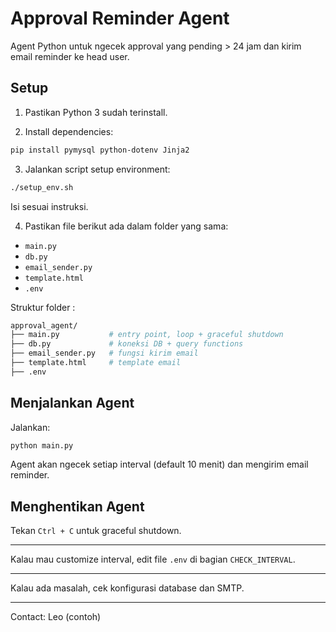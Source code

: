 # Approval Reminder Agent

Agent Python untuk ngecek approval yang pending > 24 jam dan kirim email reminder ke head user.

## Setup

1. Pastikan Python 3 sudah terinstall.

2. Install dependencies:

```bash
pip install pymysql python-dotenv Jinja2
```

3. Jalankan script setup environment:

```bash
./setup_env.sh
```

Isi sesuai instruksi.

4. Pastikan file berikut ada dalam folder yang sama:

- `main.py`
- `db.py`
- `email_sender.py`
- `template.html`
- `.env`

Struktur folder :

```bash
approval_agent/
├── main.py           # entry point, loop + graceful shutdown
├── db.py             # koneksi DB + query functions
├── email_sender.py   # fungsi kirim email
├── template.html     # template email
├── .env
```

## Menjalankan Agent

Jalankan:

```bash
python main.py
```

Agent akan ngecek setiap interval (default 10 menit) dan mengirim email reminder.

## Menghentikan Agent

Tekan `Ctrl + C` untuk graceful shutdown.

---

Kalau mau customize interval, edit file `.env` di bagian `CHECK_INTERVAL`.

---

Kalau ada masalah, cek konfigurasi database dan SMTP.

---

Contact: Leo (contoh)

```

```
